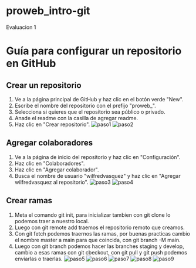 # proweb_intro-git
Evaluacion 1
# Guía para configurar un repositorio en GitHub

## Crear un repositorio
1. Ve a la página principal de GitHub y haz clic en el botón verde "New".
2. Escribe el nombre del repositorio con el prefijo "proweb_".
3. Selecciona si quieres que el repositorio sea público o privado.
4. Anade el readme con la casilla de agregar readme.
5. Haz clic en "Crear repositorio".
![paso1](https://github.com/cegh2001/proweb_intro-git/assets/123993526/44ad5bc0-436e-4189-8e0c-9c5b7c92b81b)
![paso2](https://github.com/cegh2001/proweb_intro-git/assets/123993526/62b64bec-3d98-47c3-a9ae-ce38f3273aff)

## Agregar colaboradores
1. Ve a la página de inicio del repositorio y haz clic en "Configuración".
2. Haz clic en "Colaboradores".
3. Haz clic en "Agregar colaborador".
4. Busca el nombre de usuario "wilfredvasquez" y haz clic en "Agregar wilfredvasquez al repositorio".
![paso3](https://github.com/cegh2001/proweb_intro-git/assets/123993526/788683c2-cacc-4389-a329-ff01d86f66ad)
![paso4](https://github.com/cegh2001/proweb_intro-git/assets/123993526/f75dc986-b4fd-4f1b-84fb-634f168bbadb)


## Crear ramas
1. Meta el comando git init, para inicializar tambien con git clone lo podemos traer a nuestro local.
2. Luego con git remote add traemos el repositorio remoto que creamos.
3. Con git fetch podemos traernos las ramas, por buenas practicas cambio el nombre master a main para que coincida, con git branch -M main.
4. Luego con git branch podemos hacer las branches staging y develop, cambio a esas ramas con git cbeckout, con git pull y git push podemos enviarlas o traerlas.
![paso5](https://github.com/cegh2001/proweb_intro-git/assets/123993526/aeebb625-d52f-4b59-b69c-dedfc8a8f760)
![paso6](https://github.com/cegh2001/proweb_intro-git/assets/123993526/052a1785-00f9-422a-abc4-96873aeab442)
![paso7](https://github.com/cegh2001/proweb_intro-git/assets/123993526/d6928ad5-a571-414e-a66f-8aec5c785e36)
![paso8](https://github.com/cegh2001/proweb_intro-git/assets/123993526/c1de458e-3a45-4f0d-9fb8-43533086272b)
![paso9](https://github.com/cegh2001/proweb_intro-git/assets/123993526/d95951f7-9584-4fd5-aaf0-29334e7e1d8a)
